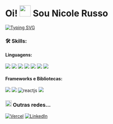 <h1>Oi! <img src="https://www.emojiall.com/images/240/microsoft-teams/1f44b-1f3fb.png" width="35"> Sou Nicole Russo</h1>

[![Typing SVG](https://readme-typing-svg.demolab.com?font=Helvetica&pause=1000&color=adbac7&width=380&lines=Bem+vindo+ao+meu+reposit%C3%B3rio!;Aqui+armazeno+alguns+projetos...;Fique+a+vontade+para+explorar!+ツ)](https://git.io/typing-svg)

<h3>🛠️ Skills:</h3>

<div>

<div>
        
<h4>Linguagens:</h4>

<img src="https://img.shields.io/badge/HTML5-202020?style=for-the-badge&logo=html5&logoColor=white">
<img src="https://img.shields.io/badge/CSS3-404040?style=for-the-badge&logo=css3&logoColor=white">
<img src="https://img.shields.io/badge/JavaScript-606060?style=for-the-badge&logo=javascript&logoColor=white">
<img src="https://img.shields.io/badge/typescript-808080?style=for-the-badge&logo=typescript&logoColor=white"> 
<img src="https://img.shields.io/badge/Python-A0A0A0?style=for-the-badge&logo=python&logoColor=grey">
<img src="https://img.shields.io/badge/Node.js-C0C0C0?style=for-the-badge&logo=node.js&logoColor=grey">
<img src="https://img.shields.io/badge/PostgreSQL-E0E0E0?style=for-the-badge&logo=postgresql&logoColor=grey">   

</div>

<div>
    
<h4>Frameworks e Bibliotecas:</h4>

<img src="https://img.shields.io/badge/Django-202020?style=for-the-badge&logo=django&logoColor=white">
<img src="https://img.shields.io/badge/express.js-404040?style=for-the-badge&logo=express&logoColor=white">
<img src="https://img.shields.io/badge/React-606060?style=for-the-badge&logo=react&logoColor=white" alt="reactjs">
<img src="https://img.shields.io/badge/Tailwind_CSS-808080?style=for-the-badge&logo=tailwind-css&logoColor=white">

</div>

</div>


<h3><img width="20" src="https://em-content.zobj.net/source/microsoft-teams/337/woman-raising-hand_1f64b-200d-2640-fe0f.png"> Outras redes...</h3>

[![Vercel](https://img.shields.io/badge/vercel-9933FF?style=for-the-badge&logo=vercel&logoColor=white)](https://vercel.com/nicole-cris-russo)
[![LinkedIn](https://img.shields.io/badge/linkedin-9933FF?style=for-the-badge&logo=linkedin&logoColor=white)](https://www.linkedin.com/in/nicolerusso01/)

<!--
[![follows](https://img.shields.io/github/followers/nicole-cris-russo.svg?style=social&label=Follow&maxAge=2592000)](#)
-->

<!-- <p>
<div align="left">
    <img src="https://img.shields.io/badge/Python-98b982?style=for-the-badge&logo=python&logoColor=white">
    <img src="https://img.shields.io/badge/HTML5-DC8F8F?style=for-the-badge&logo=html5&logoColor=white">
    <img src="https://img.shields.io/badge/CSS3-82B1B6?style=for-the-badge&logo=css3&logoColor=white">
    <img src="https://img.shields.io/badge/JavaScript-98b982?style=for-the-badge&logo=javascript&logoColor=white">
    <img src="https://img.shields.io/badge/Node.js-43853D?style=for-the-badge&logo=node.js&logoColor=white">
    <img src="https://img.shields.io/badge/Django-092E20?style=for-the-badge&logo=django&logoColor=white">
    <img src="https://img.shields.io/badge/express.js-%23404d59.svg?style=for-the-badge&logo=express&logoColor=%2361DAFB">
    <img src="https://img.shields.io/badge/React-20232A?style=for-the-badge&logo=react&logoColor=61DAFB" alt="reactjs">
    <img src="https://img.shields.io/badge/Tailwind_CSS-38B2AC?style=for-the-badge&logo=tailwind-css&logoColor=white">
    <img src="https://img.shields.io/badge/PostgreSQL-316192?style=for-the-badge&logo=postgresql&logoColor=white">
    <img src="https://img.shields.io/badge/typescript-%23007ACC.svg?style=for-the-badge&logo=typescript&logoColor=white">
</div>
</p> 

```ruby
const nicole_cris_russo = {
    name: "Nicole",
    oldYear: 21,
    skills: ["CSS", "HTML", "JavaScript", "ReactJS", "PostgreSQL", "Express"],
    interest: ["Python", "Ruby", "React Native"]
}
```
-->
